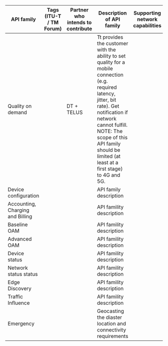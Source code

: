 | API family  | Tags (ITU-T / TM Forum) |  Partner who intends to contribute | Description of API family | Supporting network capabilities | Availability | Relevance | Priority | 
| -----------------------| --------- | ------------ | -------- |----------------------------------------------------|---------------------------|---------------------------------|-------------|
| Quality on demand || DT + TELUS | Tt provides the customer with the ability to set quality for a mobile connection (e.g. required latency, jitter, bit rate). Get notification if network cannot fulfill.   NOTE: The scope of this API family  should be limited (at least at a first stage) to 4G and 5G.| | |||
| Device configuration |||API family description |||| 
| Accounting, Charging and Billing ||| API famility description |||||
| Baseline OAM ||| API famility description |||||
| Advanced OAM ||| API famility description |||||
| Device status ||| API famility description |||||
| Network status status ||| API famility description |||||
| Edge Discovery ||| API famility description |||||
| Traffic Influence |||API famility description ||||| 
| Emergency |||Geocasting the diaster location and connectivity requirements||||

